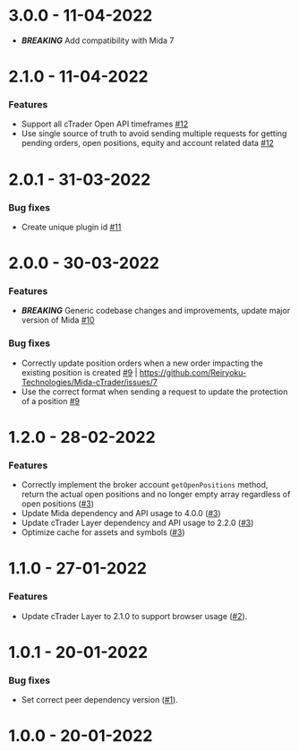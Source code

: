 3.0.0 - 11-04-2022
===================
* **_BREAKING_** Add compatibility with Mida 7

2.1.0 - 11-04-2022
===================
### Features
* Support all cTrader Open API timeframes [#12](https://github.com/Reiryoku-Technologies/Mida-cTrader/pull/12)
* Use single source of truth to avoid sending multiple requests for getting pending orders, open positions, equity and account related data [#12](https://github.com/Reiryoku-Technologies/Mida-cTrader/pull/12)

2.0.1 - 31-03-2022
===================
### Bug fixes
* Create unique plugin id [#11](https://github.com/Reiryoku-Technologies/Mida-cTrader/pull/11)

2.0.0 - 30-03-2022
===================
### Features
* **_BREAKING_** Generic codebase changes and improvements, update major version of Mida [#10](https://github.com/Reiryoku-Technologies/Mida-cTrader/pull/10)

### Bug fixes
* Correctly update position orders when a new order impacting the existing position is created [#9](https://github.com/Reiryoku-Technologies/Mida-cTrader/pull/9) | https://github.com/Reiryoku-Technologies/Mida-cTrader/issues/7
* Use the correct format when sending a request to update the protection of a position [#9](https://github.com/Reiryoku-Technologies/Mida-cTrader/pull/9)

1.2.0 - 28-02-2022
===================
### Features
* Correctly implement the broker account `getOpenPositions` method, return the actual open positions and no longer empty array regardless of open positions ([#3](https://github.com/Reiryoku-Technologies/Mida-cTrader/pull/3))
* Update Mida dependency and API usage to 4.0.0 ([#3](https://github.com/Reiryoku-Technologies/Mida-cTrader/pull/3))
* Update cTrader Layer dependency and API usage to 2.2.0 ([#3](https://github.com/Reiryoku-Technologies/Mida-cTrader/pull/3))
* Optimize cache for assets and symbols ([#3](https://github.com/Reiryoku-Technologies/Mida-cTrader/pull/3))

1.1.0 - 27-01-2022
===================
### Features
* Update cTrader Layer to 2.1.0 to support browser usage ([#2](https://github.com/Reiryoku-Technologies/Mida-cTrader/pull/2)).

1.0.1 - 20-01-2022
===================
### Bug fixes
* Set correct peer dependency version ([#1](https://github.com/Reiryoku-Technologies/Mida-cTrader/pull/1)).

1.0.0 - 20-01-2022
===================

